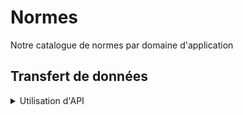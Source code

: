 # Normes

Notre catalogue de normes par domaine d'application

## Transfert de données

<details>
<summary>Utilisation d'API</summary>

## ADR log
22/11/2024 : Première version

## Objectifs

Le but est de définir les protocoles d'échanges via APIs utilisables par l'ensemble des applicatifs de manière à unifier les mécanismes de transfert de données.

Nous définirons des protocoles techniques, des types d'APIs et les prérequis applicables, les solutions techniques de création/consommation de ces APIs ne sont pas abordés (sous-entendu les choix techniques de framework de développement ne seront pas définis ici).

## Exigences

### Fonctionnelles

* Facilité d'intégration dans un système tiers
* Flexibilité de la requête
* Flexibilité du format de données
* Echange de données efficace

### Non-fonctionnelles

* Facilité de maintenance
* Capacité de débug
* Sécurisation des échanges en transit
* Mise à l'échelle
* Performance

### Contraintes techniques et organisationnelles

* Non lié à un outil technique/un langage de programmation/éditeur spécifique
* Des compétences techniques doivent être présentes sur le marché et en interne

## Solutions proposées

### REST (Representational State Transfer)

REST est un style d'architecture basé sur HTTP utilisant les verbes standards du protocole pour manipuler des ressources. Il est stateless et utilise généralement du JSON pour le format de données.

<details>
<summary>Avantages</summary>
  
* Basé sur le standard HTTP
* Flexible et évolutif
* Mise en cache possible
* Facile à implémenter et utiliser
* Documentation facilement générable
* Beaucoup d'outils sur le marché et en opensource

</details>

<details>
<summary>Inconvénients</summary>
  
* Suivant le cas d'usage peut nécessiter plusieurs requêtes
* Dépendant du modèle de données exposé par le système
* Mise en cache possible
* Facile à implémenter et utiliser

</details>

### SOAP (Simple Object Access Protocol)

SOAP est un protocole basé sur XML pour échanger des messages structurés. Il est indépendant du protocole de transport et propose des fonctionnalités avancées en particulier la gestion des transactions.

<details>
<summary>Avantages</summary>
  
* Fortement typé
* Indépendant du protocole
* Sécurité avancée avec Ws-Security
* Gestion native des erreurs
* Outils de génération de code disponibles

</details>

<details>
<summary>Inconvénients</summary>
  
* Complexe et verbeux
* Performances potentiellement plus faibles du fait de l'utilisation de XML
* Moins flexible
* Nécessite des outils spécialisés
* Compétence plus rare

</details>

### Webhook

Un webhook est un mécanisme de callback HTTP permettant de recevoir des notifications depuis un service externe.

<details>
<summary>Avantages</summary>
  
* Idéal pour l'asynchrone
* Bon pour le temps réel
* Réduit la charge sur le système client du fait de l'absence de polling
* Parfait pour les systèmes événementiels

</details>

<details>
<summary>Inconvénients</summary>
  
* Unidirectionnel
* Gestion des erreurs et des retries plus complexes
* Nécessite une bonne connaissance de l'asynchrone
* Debug parfois complexe
* Sécurisation plus complexe

</details>

### Graphql

Graphql est un langage de requête pour API permettant aux clients de demander exactement les données nécessaires en présentant un point d'entrée unique pour toutes les opérations.

<details>
<summary>Avantages</summary>
  
* Flexibilité maximale côté client
* Pas de sous ou sur-sollicitation de données
* Fort typage
* Documentation autogénérée et introspection
* Outils de développement puissants

</details>

<details>
<summary>Inconvénients</summary>
  
* Complexité accrue côté serveur
* Compétence plus rare
* Mise en cache plus complexe comparé
* Parfois compliqué à optimiser sur des requêtes complexes
* Sécurisation plus complexe en particulier gestion des autorisations

</details>



## Analyse comparative

|Critère |REST |SOAP |Webhook | GraphQL|
|Flexibilité| Bonne|Faible | Moyenne | Elevée|
|Performance| Bonne|Moyenne | Très bonne | Bonne|
|Complexité| Faible|Elevée | Faible | Moyenne|
|Sécurité| Bonne|Très bonne | Moyenne | Bonne|
|Scalabilité| Très bonne|Bonne| Très bonne | Bonne|
|Expérience développeur| Très bonne|Moyenne | Bonne | Très bonne|


## Recommandations

Pour l'immense majorité des applications des appels REST sont suffisants en particulier s'il s'agit d'APIs simples.

GraphQL peut être considéré en particulier s'il s'agit de livrer une API publique servant divers types de client ou alors des dashboards avec des besoins de données variés.

Les webhooks sont à considérer dans le cadre d'intégration de systèmes tiers (Github, Mattermost, services SaaS en général) mais à éviter au-delà la majorité des applications étant synchrones.

SOAP est à éviter sauf contraintes techniques avérées.

</details>
